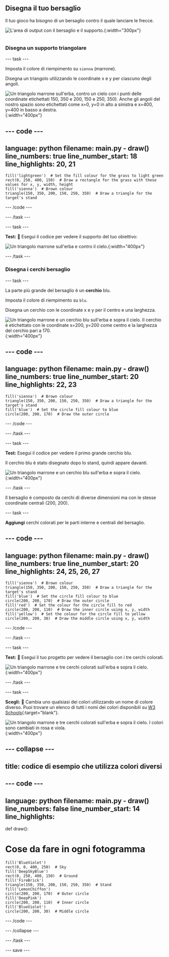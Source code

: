 ## Disegna il tuo bersaglio

<div style="display: flex; flex-wrap: wrap">
<div style="flex-basis: 200px; flex-grow: 1; margin-right: 15px;">
Il tuo gioco ha bisogno di un bersaglio contro il quale lanciare le frecce.
</div>
<div>

![L'area di output con il bersaglio e il supporto.](images/three-circles.png){:width="300px"}

</div>
</div>

### Disegna un supporto triangolare

--- task ---

Imposta il colore di riempimento su `sienna` (marrone).

Disegna un triangolo utilizzando le coordinate x e y per ciascuno degli angoli.

![Un triangolo marrone sull'erba, contro un cielo con i punti delle coordinate etichettati 150, 350 e 200, 150 e 250, 350). Anche gli angoli del nostro spazio sono etichettati come x=0, y=0 in alto a sinistra e x=400, y=400 in basso a destra.](images/stand_coords.png){:width="400px"}

--- code ---
---
language: python filename: main.py - draw() line_numbers: true line_number_start: 18
line_highlights: 20, 21
---

    fill('lightgreen')  # Set the fill colour for the grass to light green
    rect(0, 250, 400, 150)  # Draw a rectangle for the grass with these values for x, y, width, height
    fill('sienna')  # Brown colour
    triangle(150, 350, 200, 150, 250, 350)  # Draw a triangle for the target's stand

--- /code ---

--- /task ---

--- task ---

**Test:** 🔄 Esegui il codice per vedere il supporto del tuo obiettivo:

![Un triangolo marrone sull'erba e contro il cielo.](images/target-stand.png){:width="400px"}

--- /task ---

### Disegna i cerchi bersaglio

--- task ---

La parte più grande del bersaglio è un **cerchio** blu.

Imposta il colore di riempimento su `blu`.

Disegna un cerchio con le coordinate x e y per il centro e una larghezza.

![Un triangolo marrone e un cerchio blu sull'erba e sopra il cielo. Il cerchio è etichettato con le coordinate x=200, y=200 come centro e la larghezza del cerchio pari a 170.](images/circle-coords.png){:width="400px"}

--- code ---
---
language: python filename: main.py - draw() line_numbers: true line_number_start: 20
line_highlights: 22, 23
---

    fill('sienna')  # Brown colour
    triangle(150, 350, 200, 150, 250, 350)  # Draw a triangle for the target's stand 
    fill('blue')  # Set the circle fill colour to blue
    circle(200, 200, 170)  # Draw the outer circle

--- /code ---

--- /task ---

--- task ---

**Test:** Esegui il codice per vedere il primo grande cerchio blu.

Il cerchio blu è stato disegnato dopo lo stand, quindi appare davanti.

![Un triangolo marrone e un cerchio blu sull'erba e sopra il cielo.](images/blue-circle.png){:width="400px"}

--- /task ---

Il bersaglio è composto da cerchi di diverse dimensioni ma con le stesse coordinate centrali (200, 200).

--- task ---

**Aggiungi** cerchi colorati per le parti interne e centrali del bersaglio.

--- code ---
---
language: python filename: main.py - draw() line_numbers: true line_number_start: 20
line_highlights: 24, 25, 26, 27
---

    fill('sienna')  # Brown colour
    triangle(150, 350, 200, 150, 250, 350)  # Draw a triangle for the target's stand 
    fill('blue')  # Set the circle fill colour to blue
    circle(200, 200, 170)  # Draw the outer circle
    fill('red')  # Set the colour for the circle fill to red
    circle(200, 200, 110)  # Draw the inner circle using x, y, width
    fill('yellow')  # Set the colour for the circle fill to yellow      
    circle(200, 200, 30)  # Draw the middle circle using x, y, width

--- /code ---

--- /task ---

--- task ---

**Test:** 🔄 Esegui il tuo progetto per vedere il bersaglio con i tre cerchi colorati.

![Un triangolo marrone e tre cerchi colorati sull'erba e sopra il cielo.](images/three-circles.png){:width="400px"}

--- /task ---

--- task ---

**Scegli:** 💭 Cambia uno qualsiasi dei colori utilizzando un nome di colore diverso. Puoi trovare un elenco di tutti i nomi dei colori disponibili su [W3 Schools](https://www.w3schools.com/colors/colors_names.asp){:target="blank"}.

![Un triangolo marrone e tre cerchi colorati sull'erba e sopra il cielo. I colori sono cambiati in rosa e viola.](images/alternative-colours.png){:width="400px"}

--- collapse ---
---
title: codice di esempio che utilizza colori diversi
---

--- code ---
---
language: python filename: main.py - draw() line_numbers: false line_number_start: 14
line_highlights:
---

def draw():
# Cose da fare in ogni fotogramma

    fill('BlueViolet')
    rect(0, 0, 400, 250)  # Sky
    fill('DeepSkyBlue')
    rect(0, 250, 400, 150)  # Ground
    fill('FireBrick')
    triangle(150, 350, 200, 150, 250, 350)  # Stand
    fill('LemonChiffon')
    circle(200, 200, 170)  # Outer circle
    fill('DeepPink')
    circle(200, 200, 110)  # Inner circle
    fill('BlueViolet')
    circle(200, 200, 30)  # Middle circle

--- /code ---

--- /collapse ---

--- /task ---

--- save ---
